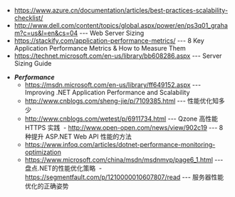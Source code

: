 - https://www.azure.cn/documentation/articles/best-practices-scalability-checklist/
- http://www.dell.com/content/topics/global.aspx/power/en/ps3q01_graham?c=us&l=en&cs=04 --- Web Server Sizing
- https://stackify.com/application-performance-metrics/ --- 8 Key Application Performance Metrics & How to Measure Them
- https://technet.microsoft.com/en-us/library/bb608286.aspx --- Server Sizing Guide

* ***Performance***
  - https://msdn.microsoft.com/en-us/library/ff649152.aspx --- Improving .NET Application Performance and Scalability
  - http://www.cnblogs.com/sheng-jie/p/7109385.html --- 性能优化知多少 
  - http://www.cnblogs.com/wetest/p/6911734.html --- Qzone 高性能 HTTPS 实践 
  - http://www.open-open.com/news/view/902c19 --- 8 种提升 ASP.NET Web API 性能的方法
  - https://www.infoq.com/articles/dotnet-performance-monitoring-optimization
  - https://www.microsoft.com/china/msdn/msdnmvp/page6_1.html --- 盘点.NET的性能优化策略
  - https://segmentfault.com/p/1210000010607807/read --- 服务器性能优化的正确姿势
